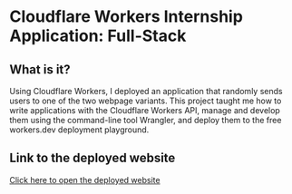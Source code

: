 # Cloudflare Workers Internship Application: Full-Stack

## What is it?

Using Cloudflare Workers, I deployed an application that randomly sends users to one of the two webpage variants. This project taught me how to write applications with the Cloudflare Workers API, manage and develop them using the command-line tool Wrangler, and deploy them to the free workers.dev deployment playground.

## Link to the deployed website

[Click here to open the deployed website](https://webpage-randomizer.rakshit-kumar.workers.dev/)
